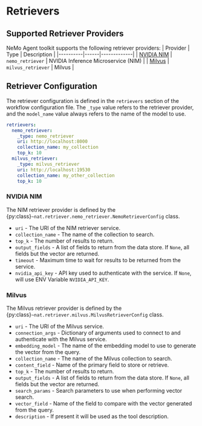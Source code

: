 <!--
SPDX-FileCopyrightText: Copyright (c) 2025, NVIDIA CORPORATION & AFFILIATES. All rights reserved.
SPDX-License-Identifier: Apache-2.0
Licensed under the Apache License, Version 2.0 (the "License");
you may not use this file except in compliance with the License.
You may obtain a copy of the License at
http://www.apache.org/licenses/LICENSE-2.0
Unless required by applicable law or agreed to in writing, software
distributed under the License is distributed on an "AS IS" BASIS,
WITHOUT WARRANTIES OR CONDITIONS OF ANY KIND, either express or implied.
See the License for the specific language governing permissions and
limitations under the License.
-->

# Retrievers

## Supported Retriever Providers

NeMo Agent toolkit supports the following retriever providers:
| Provider | Type | Description |
|----------|------|-------------|
| [NVIDIA NIM](https://build.nvidia.com) | `nemo_retriever` | NVIDIA Inference Microservice (NIM) |
| [Milvus](https://milvus.io) | `milvus_retriever` | Milvus |

## Retriever Configuration

The retriever configuration is defined in the `retrievers` section of the workflow configuration file. The `_type` value refers to the retriever provider, and the `model_name` value always refers to the name of the model to use.

```yaml
retrievers:
  nemo_retriever:
    _type: nemo_retriever
    uri: http://localhost:8000
    collection_name: my_collection
    top_k: 10
  milvus_retriever:
    _type: milvus_retriever
    uri: http://localhost:19530
    collection_name: my_other_collection
    top_k: 10
```

### NVIDIA NIM

The NIM retriever provider is defined by the {py:class}`~nat.retriever.nemo_retriever.NemoRetrieverConfig` class.

* `uri` - The URI of the NIM retriever service.
* `collection_name` - The name of the collection to search.
* `top_k` - The number of results to return.
* `output_fields` - A list of fields to return from the data store. If `None`, all fields but the vector are returned.
* `timeout` - Maximum time to wait for results to be returned from the service.
* `nvidia_api_key` - API key used to authenticate with the service. If `None`, will use ENV Variable `NVIDIA_API_KEY`.

### Milvus

The Milvus retriever provider is defined by the {py:class}`~nat.retriever.milvus.MilvusRetrieverConfig` class.

* `uri` - The URI of the Milvus service.
* `connection_args` - Dictionary of arguments used to connect to and authenticate with the Milvus service.
* `embedding_model` - The name of the embedding model to use to generate the vector from the query.
* `collection_name` - The name of the Milvus collection to search.
* `content_field` - Name of the primary field to store or retrieve.
* `top_k` - The number of results to return.
* `output_fields` - A list of fields to return from the data store. If `None`, all fields but the vector are returned.
* `search_params` - Search parameters to use when performing vector search.
* `vector_field` - Name of the field to compare with the vector generated from the query.
* `description` - If present it will be used as the tool description.
